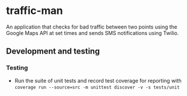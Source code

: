 # traffic-man

An application that checks for bad traffic between two points using the Google Maps API at set times and sends SMS notifications using Twilio.



## Development and testing

### Testing
 - Run the suite of unit tests and record test coverage for reporting with `coverage run --source=src -m unittest discover -v -s tests/unit`